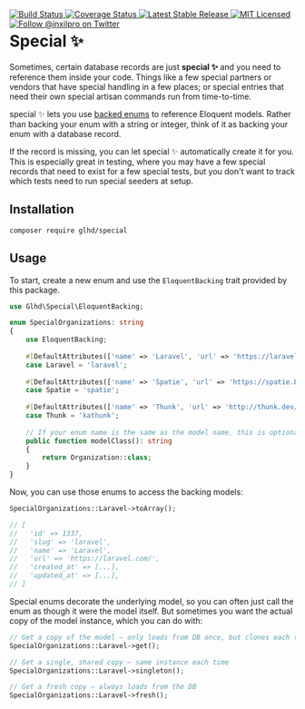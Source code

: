 <div style="float: right;">
	<a href="https://github.com/glhd/special/actions" target="_blank">
		<img 
			src="https://github.com/glhd/special/workflows/PHPUnit/badge.svg" 
			alt="Build Status" 
		/>
	</a>
	<a href="https://codeclimate.com/github/glhd/special/test_coverage" target="_blank">
		<img 
			src="https://api.codeclimate.com/v1/badges/17364871b7617d29896e/test_coverage" 
			alt="Coverage Status" 
		/>
	</a>
	<a href="https://packagist.org/packages/glhd/special" target="_blank">
        <img 
            src="https://poser.pugx.org/glhd/special/v/stable" 
            alt="Latest Stable Release" 
        />
	</a>
	<a href="./LICENSE" target="_blank">
        <img 
            src="https://poser.pugx.org/glhd/special/license" 
            alt="MIT Licensed" 
        />
    </a>
    <a href="https://twitter.com/inxilpro" target="_blank">
        <img 
            src="https://img.shields.io/twitter/follow/inxilpro?style=social" 
            alt="Follow @inxilpro on Twitter" 
        />
    </a>
</div>

# Special ✨

Sometimes, certain database records are just **special ✨** and you need to
reference them inside your code. Things like a few special partners or vendors
that have special handling in a few places; or special entries that need their
own special artisan commands run from time-to-time.

special ✨ lets you use [backed enums](https://www.php.net/manual/en/language.enumerations.backed.php)
to reference Eloquent models. Rather than backing your enum with a string or
integer, think of it as backing your enum with a database record.

If the record is missing, you can let special ✨ automatically create it for
you. This is especially great in testing, where you may have a few special
records that need to exist for a few special tests, but you don't want to 
track which tests need to run special seeders at setup.

## Installation

```shell
composer require glhd/special
```

## Usage

To start, create a new enum and use the `EloquentBacking` trait provided by 
this package.

```php
use Glhd\Special\EloquentBacking;

enum SpecialOrganizations: string
{
	use EloquentBacking;
	
	#[DefaultAttributes(['name' => 'Laravel', 'url' => 'https://laravel.com/'])]
	case Laravel = 'laravel';
	
	#[DefaultAttributes(['name' => 'Spatie', 'url' => 'https://spatie.be/'])]
	case Spatie = 'spatie';
	
	#[DefaultAttributes(['name' => 'Thunk', 'url' => 'http://thunk.dev/'])]
	case Thunk = 'kathunk';
	
	// If your enum name is the same as the model name, this is optional
	public function modelClass(): string
	{
		return Organization::class;
	}
}
```

Now, you can use those enums to access the backing models:

```php
SpecialOrganizations::Laravel->toArray();

// [
//   'id' => 1337,
//   'slug' => 'laravel',
//   'name' => 'Laravel',
//   'url' => 'https://laravel.com/',
//   'created_at' => [...],
//   'updated_at' => [...],
// ]
```

Special enums decorate the underlying model, so you can often just call
the enum as though it were the model itself. But sometimes you want the
actual copy of the model instance, which you can do with:

```php
// Get a copy of the model — only loads from DB once, but clones each time
SpecialOrganizations::Laravel->get();

// Get a single, shared copy — same instance each time
SpecialOrganizations::Laravel->singleton();

// Get a fresh copy — always loads from the DB
SpecialOrganizations::Laravel->fresh();
```
